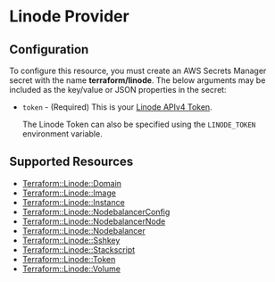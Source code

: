 # Linode Provider

## Configuration

To configure this resource, you must create an AWS Secrets Manager secret with the name **terraform/linode**. The below arguments may be included as the key/value or JSON properties in the secret:

* `token` - (Required) This is your [Linode APIv4 Token](https://developers.linode.com/api/v4#section/Personal-Access-Token).

   The Linode Token can also be specified using the `LINODE_TOKEN` environment variable.


## Supported Resources

* [Terraform::Linode::Domain](docs/providers/linode/Domain.md)
* [Terraform::Linode::Image](docs/providers/linode/Image.md)
* [Terraform::Linode::Instance](docs/providers/linode/Instance.md)
* [Terraform::Linode::NodebalancerConfig](docs/providers/linode/NodebalancerConfig.md)
* [Terraform::Linode::NodebalancerNode](docs/providers/linode/NodebalancerNode.md)
* [Terraform::Linode::Nodebalancer](docs/providers/linode/Nodebalancer.md)
* [Terraform::Linode::Sshkey](docs/providers/linode/Sshkey.md)
* [Terraform::Linode::Stackscript](docs/providers/linode/Stackscript.md)
* [Terraform::Linode::Token](docs/providers/linode/Token.md)
* [Terraform::Linode::Volume](docs/providers/linode/Volume.md)